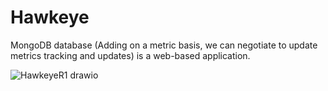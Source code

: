 # Hawkeye

MongoDB database (Adding on a metric basis, we can negotiate to update metrics tracking and updates) is a web-based application.


![HawkeyeR1 drawio](https://user-images.githubusercontent.com/53171688/170210689-24936aac-62f5-47aa-b1b3-1b95e6635ebe.png)
